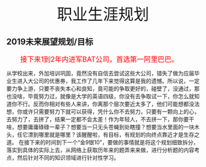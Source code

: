 <center style="font-size:40px;"> 职业生涯规划</center>

## 2019未来展望规划/目标

<div style="text-indent:2em;color:red;font-size:18px">
	接下来1到2年内进军BAT公司，首选第一阿里巴巴。
</div>

  从学校出来，外加培训巩固，竟然没有自信去尝试这些大公司，错失了做为应届毕业生进入大公司的优惠券，我工作了几年下来觉得这算是我的遗憾。所以说，一定要力争上游，只要不丧失本心和良知，竟可能的争取更好的，碰壁了，没通过，那也没啥，毕竟努力过，就像是大学的英语四级，你没有去争取试一下，你怎么就知道你不行。反而你相对有些人来讲，你离那个层次要近太多了，他们可能想都没法想，你或许只需要努力下就可以获得，凭什么你不去努力，只要有一颗向上的心，去努力了，去拼了，结果一定都不会太差！作为年轻人，不去拼一下，那你要干啥，想要庸庸碌碌一辈子？想要当一只无头苍蝇到处瞎撞？想要当水里面的一块木头，任它漂到哪里就是哪里？该醒醒啦，有目标，有规划的向终点靠近才是生存之道。
 在接下来的时间到下一个“金9银10”，要做的事情就是将这个规划细致拆分，落实到具体的实际上去，从网络上获取历年来的题弄来来做，进行分析题的内容考点，然后针对不同的知识领域进行针对性学习。



